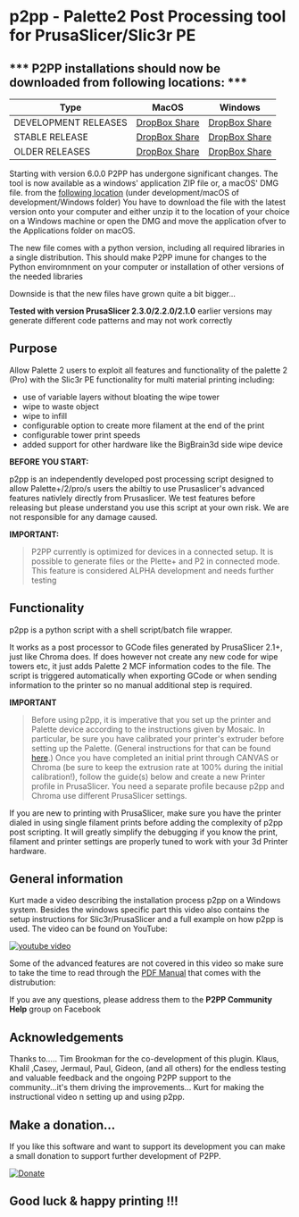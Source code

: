 

# p2pp - **Palette2 Post Processing tool for PrusaSlicer/Slic3r PE**

## *** P2PP installations should now be downloaded from following locations: ***

Type | MacOS | Windows
----|---|---
DEVELOPMENT RELEASES |[DropBox Share ](https://www.dropbox.com/sh/81pvsrvrq6tvdkn/AAB1S9UDWx9yjB4C__nU-3Xca?dl=0) | [DropBox Share ](https://www.dropbox.com/sh/sb9tj3ct53vtrxm/AACRoFVT9nxTa--8SWFYFkWpa?dl=0)
STABLE RELEASE | [DropBox Share ](https://www.dropbox.com/sh/trbf4q6dwsvtvuf/AAAqxh2q3dwH6rXGAalKurrsa?dl=00) | [DropBox Share ](https://www.dropbox.com/sh/uld6w78njjdq9sg/AADPZy4kwi4NztooUYqh8zFoa?dl=0)
OLDER RELEASES  | [DropBox Share ](https://www.dropbox.com/sh/prmlxam3hleyqny/AAC7gcW9MF7AbeWTEkJgXu-ma?dl=0)| [DropBox Share ](https://www.dropbox.com/sh/eqr3aw20ucm4c85/AADe2k8ngeoRNlJQOAYUB3Ofa?dl=0)



Starting with version 6.0.0 P2PP has undergone significant changes.  The tool is now available as a windows' application ZIP file or, a macOS' DMG file. from the [following location](https://www.dropbox.com/sh/q0vhg6u90a8wbox/AAB2jEGWGZBYlqXnTCLkojCla?dl=0) (under development/macOS of development/Windows folder)
You have to download the file with the latest version onto your computer and either unzip it to the location of your choice on a Windows machine or open the DMG and move the application ofver to the Applications folder on macOS.

The new file comes with a python version, including all required libraries in a single distribution.   This should make P2PP imune for changes to the Python enviromnment on your computer or installation of other versions of the needed libraries

Downside is that the new files have grown quite a bit bigger...



**Tested with version PrusaSlicer 2.3.0/2.2.0/2.1.0**
earlier versions may generate different code patterns and may not work correctly

## Purpose

Allow Palette 2 users to exploit all features and functionality of the palette 2 (Pro) with the Slic3r PE functionality for multi material printing including:

- use of variable layers without bloating the wipe tower
- wipe to waste object
- wipe to infill
- configurable option to create more filament at the end of the print 
- configurable tower print speeds
- added support for other hardware like the BigBrain3d side wipe device


**BEFORE YOU START:**

p2pp is an independently developed post processing script designed to allow Palette+/2/pro/s users the abiltiy to use Prusaslicer's advanced features nativlely directly from Prusaslicer. We test features before releasing but please understand you use this script at your own risk. We are not responsible for any damage caused.

**IMPORTANT:**
> P2PP currently is optimized for devices in a connected setup.  It is possible to generate files or the Plette+ and P2 in connected mode.  
This feature is considered ALPHA development and needs further testing


## Functionality

p2pp is a python script with a shell script/batch file wrapper.

It works as a post processor to GCode files generated by PrusaSlicer 2.1+, just like Chroma does.   If does however not create any new code for wipe towers etc, it just adds Palette 2 MCF information codes to the file.  The script is triggered automatically when exporting GCode or when sending information to the printer so no manual additional step is required.  

**IMPORTANT**
> Before using p2pp, it is imperative that you set up the printer and Palette device according to the
instructions given by Mosaic. In particular, be sure you have calibrated your printer's extruder before setting
up the Palette.
(General instructions for that can be found [here](https://all3dp.com/2/extruder-calibration-6-easy-steps-2).)
Once you have completed an initial print through CANVAS or Chroma (be sure to keep the extrusion rate at 100% 
during the initial calibration!), follow the guide(s) below and create a new 
Printer profile in PrusaSlicer. You need a separate profile because
p2pp and Chroma use different PrusaSlicer settings.

If you are new to printing with PrusaSlicer, make sure you have the printer dialed in using single filament prints before
adding the complexity of p2pp post scripting.   It will greatly simplify the debugging if you know the print, filament and printer
settings are properly tuned to work with your 3d Printer hardware.

## General information

Kurt made a video describing the installation process p2pp on a Windows system.  Besides the windows specific part this video also contains the 
setup instructions for Slic3r/PrusaSlicer and a full example on how p2pp is used.   The video can be found on YouTube:

[![youtube video](https://img.youtube.com/vi/JuTdq-IlRj4/0.jpg)](https://www.youtube.com/watch?v=JuTdq-IlRj4&t=1s "P2PP Installation and Configuration")

Some of the advanced features are not covered in this video so make sure to take the time to read through the [PDF Manual](https://github.com/tomvandeneede/p2pp/blob/dev/docs/P2PP%20user%20manual.pdf) that comes with the distrubution:

If you ave any questions, please address them to the **P2PP Community Help** group on Facebook

## Acknowledgements

Thanks to.....
Tim Brookman for the co-development of this plugin.
Klaus, Khalil ,Casey, Jermaul, Paul, Gideon,   (and all others) for the endless testing and valuable feedback and the ongoing P2PP support to the community...it's them driving the improvements...
Kurt for making the instructional video n setting up and using p2pp.

## Make a donation...

If you like this software and want to support its development you can make a small donation to support further development of P2PP.

[![Donate](https://img.shields.io/badge/Donate-PayPal-green.svg)](https://www.paypal.com/cgi-bin/webscr?cmd=_donations&business=t.vandeneede@pandora.be&lc=EU&item_name=Donation+to+P2PP+Developer&no_note=0&cn=&currency_code=EUR&bn=PP-DonationsBF:btn_donateCC_LG.gif:NonHosted)



## **Good luck & happy printing !!!**





